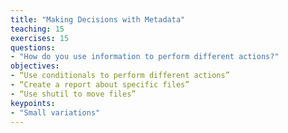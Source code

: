 ```yaml
---
title: "Making Decisions with Metadata"
teaching: 15
exercises: 15
questions:
- "How do you use information to perform different actions?"
objectives:
- “Use conditionals to perform different actions”
- “Create a report about specific files”
- “Use shutil to move files”
keypoints:
- "Small variations"
---
```

